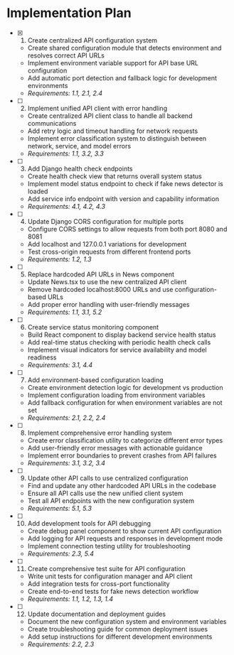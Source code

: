# Implementation Plan

- [x] 1. Create centralized API configuration system



  - Create shared configuration module that detects environment and resolves correct API URLs
  - Implement environment variable support for API base URL configuration
  - Add automatic port detection and fallback logic for development environments
  - _Requirements: 1.1, 2.1, 2.4_

- [ ] 2. Implement unified API client with error handling
  - Create centralized API client class to handle all backend communications
  - Add retry logic and timeout handling for network requests
  - Implement error classification system to distinguish between network, service, and model errors
  - _Requirements: 1.1, 3.2, 3.3_

- [ ] 3. Add Django health check endpoints
  - Create health check view that returns overall system status
  - Implement model status endpoint to check if fake news detector is loaded
  - Add service info endpoint with version and capability information
  - _Requirements: 4.1, 4.2, 4.3_

- [ ] 4. Update Django CORS configuration for multiple ports
  - Configure CORS settings to allow requests from both port 8080 and 8081
  - Add localhost and 127.0.0.1 variations for development
  - Test cross-origin requests from different frontend ports
  - _Requirements: 1.2, 1.3_

- [ ] 5. Replace hardcoded API URLs in News component
  - Update News.tsx to use the new centralized API client
  - Remove hardcoded localhost:8000 URLs and use configuration-based URLs
  - Add proper error handling with user-friendly messages
  - _Requirements: 1.1, 3.1, 5.2_

- [ ] 6. Create service status monitoring component
  - Build React component to display backend service health status
  - Add real-time status checking with periodic health check calls
  - Implement visual indicators for service availability and model readiness
  - _Requirements: 3.1, 4.4_

- [ ] 7. Add environment-based configuration loading
  - Create environment detection logic for development vs production
  - Implement configuration loading from environment variables
  - Add fallback configuration for when environment variables are not set
  - _Requirements: 2.1, 2.2, 2.4_

- [ ] 8. Implement comprehensive error handling system
  - Create error classification utility to categorize different error types
  - Add user-friendly error messages with actionable guidance
  - Implement error boundaries to prevent crashes from API failures
  - _Requirements: 3.1, 3.2, 3.4_

- [ ] 9. Update other API calls to use centralized configuration
  - Find and update any other hardcoded API URLs in the codebase
  - Ensure all API calls use the new unified client system
  - Test all API endpoints with the new configuration system
  - _Requirements: 5.1, 5.3_

- [ ] 10. Add development tools for API debugging
  - Create debug panel component to show current API configuration
  - Add logging for API requests and responses in development mode
  - Implement connection testing utility for troubleshooting
  - _Requirements: 2.3, 5.4_

- [ ] 11. Create comprehensive test suite for API configuration
  - Write unit tests for configuration manager and API client
  - Add integration tests for cross-port functionality
  - Create end-to-end tests for fake news detection workflow
  - _Requirements: 1.1, 1.2, 1.3, 1.4_

- [ ] 12. Update documentation and deployment guides
  - Document the new configuration system and environment variables
  - Create troubleshooting guide for common deployment issues
  - Add setup instructions for different development environments
  - _Requirements: 2.2, 2.3_